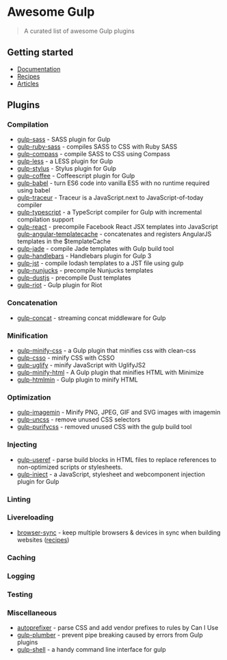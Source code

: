 # Awesome Gulp
> A curated list of awesome Gulp plugins

## Getting started
* [Documentation](https://github.com/gulpjs/gulp/tree/master/docs)
* [Recipes](https://github.com/gulpjs/gulp/tree/master/docs/recipes#recipes)
* [Articles](https://github.com/gulpjs/gulp/tree/master/docs#articles)

## Plugins
### Compilation
* [gulp-sass](https://github.com/dlmanning/gulp-sass) - SASS plugin for Gulp
* [gulp-ruby-sass](https://github.com/sindresorhus/gulp-ruby-sass) - compiles SASS to CSS with Ruby SASS
* [gulp-compass](https://github.com/appleboy/gulp-compass) - compile SASS to CSS using Compass
* [gulp-less](https://github.com/plus3network/gulp-less) - a LESS plugin for Gulp
* [gulp-stylus](https://github.com/stevelacy/gulp-stylus) - Stylus plugin for Gulp
* [gulp-coffee](https://github.com/wearefractal/gulp-coffee) - Coffeescript plugin for Gulp
* [gulp-babel](https://github.com/babel/gulp-babel) - turn ES6 code into vanilla ES5 with no runtime required using babel
* [gulp-traceur](https://github.com/babel/gulp-traceur) - Traceur is a JavaScript.next to JavaScript-of-today compiler
* [gulp-typescript](https://github.com/ivogabe/gulp-typescript) - a TypeScript compiler for Gulp with incremental compilation support
* [gulp-react](https://github.com/sindresorhus/gulp-react) - precompile Facebook React JSX templates into JavaScript
[gulp-angular-templatecache](https://github.com/miickel/gulp-angular-templatecache) - concatenates and registers AngularJS templates in the $templateCache
* [gulp-jade](https://github.com/phated/gulp-jade) - compile Jade templates with Gulp build tool
* [gulp-handlebars](https://github.com/lazd/gulp-handlebars) - Handlebars plugin for Gulp 3
* [gulp-jst](https://github.com/rdmurphy/gulp-jst) - compile lodash templates to a JST file using gulp
* [gulp-nunjucks](https://github.com/sindresorhus/gulp-nunjucks) - precompile Nunjucks templates
* [gulp-dustjs](https://github.com/sindresorhus/gulp-dust) - precompile Dust templates
* [gulp-riot](https://github.com/e-jigsaw/gulp-riot) - Gulp plugin for Riot

### Concatenation
* [gulp-concat](https://github.com/wearefractal/gulp-concat) - streaming concat middleware for Gulp

### Minification
* [gulp-minify-css](https://github.com/murphydanger/gulp-minify-css) - a Gulp plugin that minifies css with clean-css
* [gulp-csso](https://github.com/ben-eb/gulp-csso) - minify CSS with CSSO
* [gulp-uglify](https://github.com/terinjokes/gulp-uglify) - minify JavaScript with UglifyJS2
* [gulp-minify-html](https://github.com/murphydanger/gulp-minify-html) - A Gulp plugin that minifies HTML with Minimize
* [gulp-htmlmin](https://github.com/jonschlinkert/gulp-htmlmin) - Gulp plugin to minify HTML

### Optimization
* [gulp-imagemin](https://github.com/sindresorhus/gulp-imagemin) - Minify PNG, JPEG, GIF and SVG images with imagemin
* [gulp-uncss](https://github.com/ben-eb/gulp-uncss) - remove unused CSS selectors
* [gulp-purifycss](https://github.com/purifycss/gulp-purifycss) - removed unused CSS with the gulp build tool

### Injecting
* [gulp-useref](https://github.com/jonkemp/gulp-useref) - parse build blocks in HTML files to replace references to non-optimized scripts or stylesheets.
* [gulp-inject](https://github.com/klei/gulp-inject) - a JavaScript, stylesheet and webcomponent injection plugin for Gulp

### Linting

### Livereloading
* [browser-sync](https://github.com/BrowserSync/browser-sync) - keep multiple browsers & devices in sync when building websites ([recipes](https://github.com/BrowserSync/gulp-browser-sync))

### Caching

### Logging

### Testing

### Miscellaneous
* [autoprefixer](https://github.com/postcss/autoprefixer) - parse CSS and add vendor prefixes to rules by Can I Use
* [gulp-plumber](https://github.com/floatdrop/gulp-plumber) - prevent pipe breaking caused by errors from Gulp plugins
* [gulp-shell](https://github.com/sun-zheng-an/gulp-shell) - a handy command line interface for gulp
